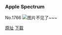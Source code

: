 ### Apple Spectrum
No.1766
![图片不见了~~~](https://imgs.xkcd.com/comics/apple_spectrum.png)

[原址](https://xkcd.com//1766) [下载](https://imgs.xkcd.com/comics/apple_spectrum.png)

